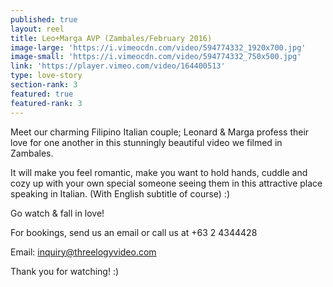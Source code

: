 ```yaml
---
published: true
layout: reel
title: Leo+Marga AVP (Zambales/February 2016)
image-large: 'https://i.vimeocdn.com/video/594774332_1920x700.jpg'
image-small: 'https://i.vimeocdn.com/video/594774332_750x500.jpg'
link: 'https://player.vimeo.com/video/164400513'
type: love-story
section-rank: 3
featured: true
featured-rank: 3
---
```

Meet our charming Filipino Italian couple; Leonard & Marga profess their love for one another in this stunningly beautiful video we filmed in Zambales.

It will make you feel romantic, make you want to hold hands, cuddle and cozy up with your own special someone seeing them in this attractive place speaking in Italian. (With English subtitle of course) :)

Go watch & fall in love! 

For bookings, send us an email or call us at +63 2 4344428

Email: inquiry@threelogyvideo.com

Thank you for watching! :)
